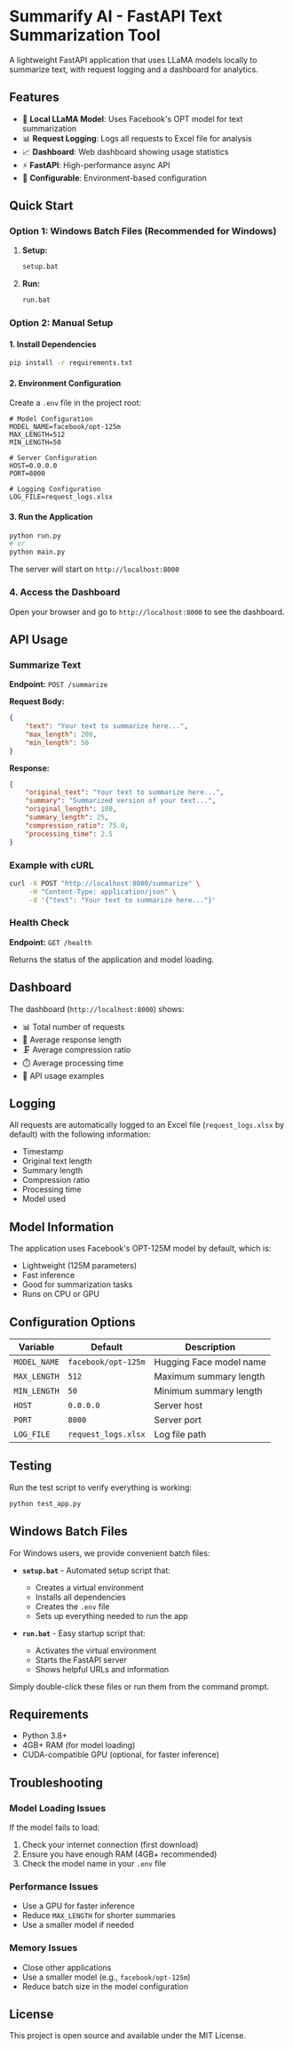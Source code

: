 # Summarify AI - FastAPI Text Summarization Tool

A lightweight FastAPI application that uses LLaMA models locally to summarize text, with request logging and a dashboard for analytics.

## Features

- 🤖 **Local LLaMA Model**: Uses Facebook's OPT model for text summarization
- 📊 **Request Logging**: Logs all requests to Excel file for analysis
- 📈 **Dashboard**: Web dashboard showing usage statistics
- ⚡ **FastAPI**: High-performance async API
- 🔧 **Configurable**: Environment-based configuration

## Quick Start

### Option 1: Windows Batch Files (Recommended for Windows)

1. **Setup:**
   ```cmd
   setup.bat
   ```

2. **Run:**
   ```cmd
   run.bat
   ```

### Option 2: Manual Setup

#### 1. Install Dependencies

```bash
pip install -r requirements.txt
```

#### 2. Environment Configuration

Create a `.env` file in the project root:

```env
# Model Configuration
MODEL_NAME=facebook/opt-125m
MAX_LENGTH=512
MIN_LENGTH=50

# Server Configuration
HOST=0.0.0.0
PORT=8000

# Logging Configuration
LOG_FILE=request_logs.xlsx
```

#### 3. Run the Application

```bash
python run.py
# or
python main.py
```

The server will start on `http://localhost:8000`

### 4. Access the Dashboard

Open your browser and go to `http://localhost:8000` to see the dashboard.

## API Usage

### Summarize Text

**Endpoint:** `POST /summarize`

**Request Body:**
```json
{
    "text": "Your text to summarize here...",
    "max_length": 200,
    "min_length": 50
}
```

**Response:**
```json
{
    "original_text": "Your text to summarize here...",
    "summary": "Summarized version of your text...",
    "original_length": 100,
    "summary_length": 25,
    "compression_ratio": 75.0,
    "processing_time": 2.5
}
```

### Example with cURL

```bash
curl -X POST "http://localhost:8000/summarize" \
     -H "Content-Type: application/json" \
     -d '{"text": "Your text to summarize here..."}'
```

### Health Check

**Endpoint:** `GET /health`

Returns the status of the application and model loading.

## Dashboard

The dashboard (`http://localhost:8000`) shows:

- 📊 Total number of requests
- 📏 Average response length
- 🗜️ Average compression ratio
- ⏱️ Average processing time
- 📡 API usage examples

## Logging

All requests are automatically logged to an Excel file (`request_logs.xlsx` by default) with the following information:

- Timestamp
- Original text length
- Summary length
- Compression ratio
- Processing time
- Model used

## Model Information

The application uses Facebook's OPT-125M model by default, which is:
- Lightweight (125M parameters)
- Fast inference
- Good for summarization tasks
- Runs on CPU or GPU

## Configuration Options

| Variable | Default | Description |
|----------|---------|-------------|
| `MODEL_NAME` | `facebook/opt-125m` | Hugging Face model name |
| `MAX_LENGTH` | `512` | Maximum summary length |
| `MIN_LENGTH` | `50` | Minimum summary length |
| `HOST` | `0.0.0.0` | Server host |
| `PORT` | `8000` | Server port |
| `LOG_FILE` | `request_logs.xlsx` | Log file path |

## Testing

Run the test script to verify everything is working:

```bash
python test_app.py
```

## Windows Batch Files

For Windows users, we provide convenient batch files:

- **`setup.bat`** - Automated setup script that:
  - Creates a virtual environment
  - Installs all dependencies
  - Creates the `.env` file
  - Sets up everything needed to run the app

- **`run.bat`** - Easy startup script that:
  - Activates the virtual environment
  - Starts the FastAPI server
  - Shows helpful URLs and information

Simply double-click these files or run them from the command prompt.

## Requirements

- Python 3.8+
- 4GB+ RAM (for model loading)
- CUDA-compatible GPU (optional, for faster inference)

## Troubleshooting

### Model Loading Issues

If the model fails to load:
1. Check your internet connection (first download)
2. Ensure you have enough RAM (4GB+ recommended)
3. Check the model name in your `.env` file

### Performance Issues

- Use a GPU for faster inference
- Reduce `MAX_LENGTH` for shorter summaries
- Use a smaller model if needed

### Memory Issues

- Close other applications
- Use a smaller model (e.g., `facebook/opt-125m`)
- Reduce batch size in the model configuration

## License

This project is open source and available under the MIT License.
